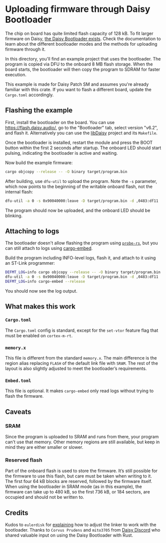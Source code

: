 # Uploading firmware through Daisy Bootloader

The chip on board has quite limited flash capacity of 128 kB. To fit larger
firmware on Daisy, [the Daisy Bootloader exists](https://electro-smith.github.io/libDaisy/md_doc_2md_2__a7___getting-_started-_daisy-_bootloader.html).
Check the documentation to learn about the different bootloader modes and the
methods for uploading firmware through it.

In this directory, you'll find an example project that uses the bootloader.
The program is copied via DFU to the onboard 8 MB flash storage. When the board
starts, the bootloader will then copy the program to SDRAM for faster execution.

This example is made for Daisy Patch SM and assumes you're already familiar with
this crate. If you want to flash a different board, update the `Cargo.toml`
accordingly.

## Flashing the example

First, install the bootloader on the board. You can use <https://flash.daisy.audio/>,
go to the "Bootloader" tab, select version "v6.2", and flash it. Alternatively
you can use the [libDaisy](https://github.com/electro-smith/libDaisy/tree/master)
project and its `Makefile`.

Once the bootloader is installed, restart the module and press the BOOT button
within the first 2 seconds after startup. The onboard LED should start pulsing,
indicating the bootloader is active and waiting.

Now build the example firmware:

```sh
cargo objcopy --release -- -O binary target/program.bin
```

After building, use `dfu-util` to upload the program. Note the `-s` parameter,
which now points to the beginning of the writable onboard flash, not the
internal flash:

```sh
dfu-util -a 0 -s 0x90040000:leave -D target/program.bin -d ,0483:df11
```

The program should now be uploaded, and the onboard LED should be blinking.

## Attaching to logs

The bootloader doesn't allow flashing the program using
[`probe-rs`](https://probe.rs/), but you can still attach to logs using
[cargo-embed](https://probe.rs/docs/tools/cargo-embed/).

Build the program including INFO-level logs, flash it, and attach to
it using an ST-Link programmer:

```sh
DEFMT_LOG=info cargo objcopy --release -- -O binary target/program.bin
dfu-util -a 0 -s 0x90040000:leave -D target/program.bin -d ,0483:df11
DEFMT_LOG=info cargo-embed --release
```

You should now see the log output.

## What makes this work

### `Cargo.toml`

The `Cargo.toml` config is standard, except for the `set-vtor` feature flag
that must be enabled on `cortex-m-rt`.

### `memory.x`

This file is different from the standard `memory.x`. The main difference is the
region alias replacing `FLASH` of the default link file with `SRAM`.
The rest of the layout is also slightly adjusted to meet the bootloader’s
requirements.

### `Embed.toml`

This file is optional. It makes `cargo-embed` only read logs without trying to
flash the firmware.

## Caveats

### SRAM

Since the program is uploaded to SRAM and runs from there, your program can't
use that memory. Other memory regions are still available, but keep in mind
they are either smaller or slower.

### Reserved flash

Part of the onboard flash is used to store the firmware. It’s still possible
for the firmware to use this flash, but care must be taken when writing to it.  
The first four 64 kB blocks are reserved, followed by the firmware itself.
When using the bootloader in SRAM mode (as in this example), the firmware can
take up to 480 kB, so the first 736 kB, or 184 sectors, are occupied and should
not be written to.

## Credits

Kudos to `eulerdisk` for [explaining](https://github.com/rust-embedded/cortex-m/issues/599#issuecomment-2956003568)
how to adjust the linker to work with the bootloader. Thanks to `Corvus Prudens`
and `mito3705` from [Daisy Discord](https://discord.com/channels/1037767234803740694/1039305128886403072)
who shared valuable input on using the Daisy Bootloader with Rust.
